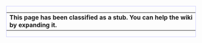 <div style="float: left; border:solid #CCCCFF 1px; margin: 1px;">

|                                                                                     |
| ----------------------------------------------------------------------------------- |
| **This page has been classified as a stub. You can help the wiki by expanding it.** |

</div>





